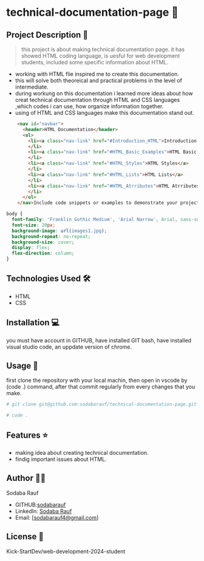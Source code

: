 # technical-documentation-page 🚀

## Project Description 📝

> this project is about making technical documentation page. it has showed HTML coding language, is uesful for web development students, included some specific information about HTML.


- working with HTML flie inspired me to create this documentation.
- this will solve both theoreical and practical problems in the level of intermediate.
- during workung on this documentation i learned more ideas about how creat technical documentation through HTML and CSS languages ,which codes i can use, how organize information together.
- using of HTML and CSS languages make this documentation stand out.

```html
    <nav id="navbar">
      <header>HTML Documentation</header>
      <ul>
        <li><a class="nav-link" href="#Introduction_HTML">Introduction HTML</a>
        </li>
        <li><a class="nav-link" href="#HTML_Basic_Examples">HTML Basic Examples</a>
        </li>
        <li><a class="nav-link" href="#HTML_Styles">HTML Styles</a>
        </li>
        <li><a class="nav-link" href="#HTML_Lists">HTML Lists</a>
        </li>
        <li><a class="nav-link" href="#HTML_Atrributes">HTML Atrributes</a>
        </li>
      </ul>
    </nav>Include code snippets or examples to demonstrate your project. -->
```

```css
body {
  font-family: 'Franklin Gothic Medium', 'Arial Narrow', Arial, sans-serif;
  font-size: 20px;
  background-image: url(images1.jpg);
  background-repeat: no-repeat;
  background-size: cover;
  display: flex;
  flex-direction: column;
}
```



## Technologies Used 🛠️

- HTML
- CSS

## Installation 💻

you must have account in GITHUB, have installed GIT bash, have installed visual studio code, an uppdate version of chrome.

## Usage 🎯

first clone the repository with your local machin, then open in vscode by (code .) command, after that commit regularly from every changes that you make.

```bash
# git clone git@github.com:sodabarauf/technical-documentation-page.git
```

```bash
# code .
```
## Features ⭐

- making idea about creating technical documentation.
- findig important issues about HTML.

## Author 👩‍💻

Sodaba Rauf

- GITHUB:[sodabarauf](https://github.com/sodabarauf)
- LinkedIn: [Sodaba Rauf](https://linkedin.com/in/sodaba-rauf)
- Email: [sodabarauf4@gmail.com]



## License 📜

Kick-StartDev/web-development-2024-student

